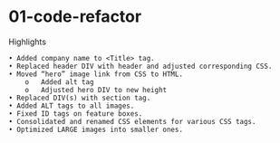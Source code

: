 # 01-code-refactor

Highlights

    • Added company name to <Title> tag.
    • Replaced header DIV with header and adjusted corresponding CSS.
    • Moved “hero” image link from CSS to HTML.
        o	Added alt tag
        o	Adjusted hero DIV to new height
    • Replaced DIV(s) with section tag.
    • Added ALT tags to all images.
    • Fixed ID tags on feature boxes.
    • Consolidated and renamed CSS elements for various CSS tags.
    • Optimized LARGE images into smaller ones.
